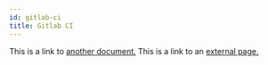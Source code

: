 ```yaml
---
id: gitlab-ci
title: Gitlab CI
---
```


This is a link to [another document.](doc3.md) This is a link to an [external page.](http://www.example.com/)



